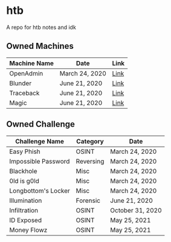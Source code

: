 # htb
A repo for htb notes and idk

## Owned Machines
| Machine Name | Date | Link |
| --- | --- | --- |
| OpenAdmin | March 24, 2020 | [Link](https://app.hackthebox.eu/machines/222) |
| Blunder | June 21, 2020 | [Link](https://app.hackthebox.eu/machines/254) |
| Traceback | June 21, 2020 | [Link](https://app.hackthebox.eu/machines/233) |
| Magic | June 21, 2020 | [Link](https://app.hackthebox.eu/machines/241) |


## Owned Challenge
| Challenge Name | Category | Date |
| --- | --- | --- |
| Easy Phish | OSINT | March 24, 2020 |
| Impossible Password | Reversing | March 24, 2020 |
| Blackhole | Misc | March 24, 2020 |
| 0ld is g0ld | Misc | March 24, 2020 |
| Longbottom's Locker | Misc | March 24, 2020 |
| Illumination  | Forensic | June 21, 2020 |
| Infiltration  | OSINT | October 31, 2020 |
| ID Exposed | OSINT | May 25, 2021 |
| Money Flowz | OSINT | May 25, 2021 |
